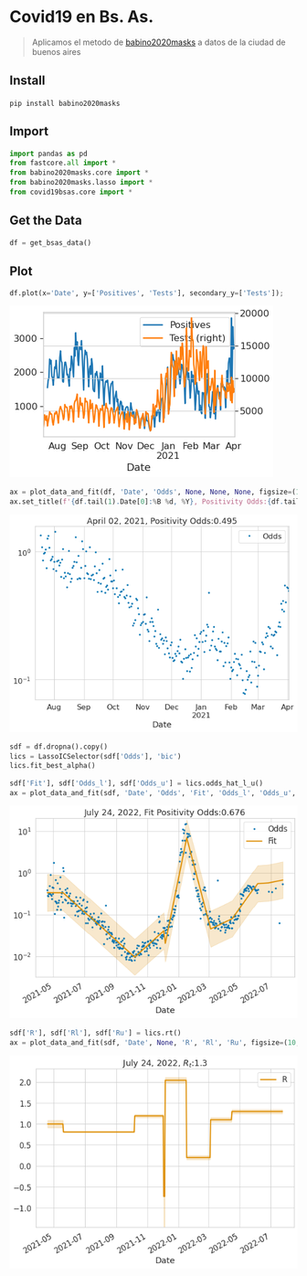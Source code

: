 # Covid19 en Bs. As.
> Aplicamos el metodo de <a href='https://github.com/ababino/babino2020masks'>babino2020masks</a> a datos de la ciudad de buenos aires


## Install

`pip install babino2020masks`

## Import

```python
import pandas as pd
from fastcore.all import *
from babino2020masks.core import *
from babino2020masks.lasso import *
from covid19bsas.core import *
```

## Get the Data

```python
df = get_bsas_data()
```

## Plot

```python
df.plot(x='Date', y=['Positives', 'Tests'], secondary_y=['Tests']);
```


![png](docs/images/output_7_0.png)


```python
ax = plot_data_and_fit(df, 'Date', 'Odds', None, None, None, figsize=(10, 7))
ax.set_title(f'{df.tail(1).Date[0]:%B %d, %Y}, Positivity Odds:{df.tail(1).Odds.values[0]:2.3}');
```


![png](docs/images/output_8_0.png)


```python
sdf = df.dropna().copy()
lics = LassoICSelector(sdf['Odds'], 'bic')
lics.fit_best_alpha()
```

```python
sdf['Fit'], sdf['Odds_l'], sdf['Odds_u'] = lics.odds_hat_l_u()
ax = plot_data_and_fit(sdf, 'Date', 'Odds', 'Fit', 'Odds_l', 'Odds_u', figsize=(10, 7))
```


![png](docs/images/output_10_0.png)


```python
sdf['R'], sdf['Rl'], sdf['Ru'] = lics.rt()
ax = plot_data_and_fit(sdf, 'Date', None, 'R', 'Rl', 'Ru', figsize=(10, 7), logy=False, palette=[colorblind[1],colorblind[1]])
```


![png](docs/images/output_11_0.png)

